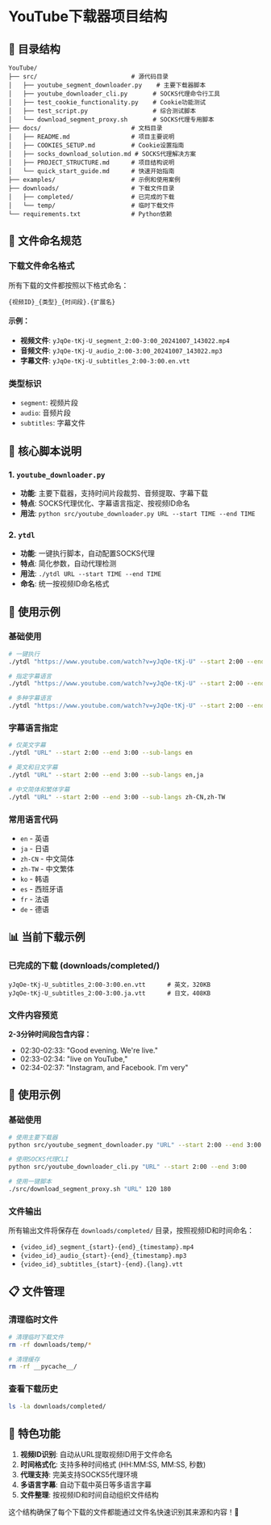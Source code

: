 # YouTube下载器项目结构

## 📁 目录结构

```
YouTube/
├── src/                          # 源代码目录
│   ├── youtube_segment_downloader.py    # 主要下载器脚本
│   ├── youtube_downloader_cli.py       # SOCKS代理命令行工具
│   ├── test_cookie_functionality.py    # Cookie功能测试
│   ├── test_script.py                  # 综合测试脚本
│   └── download_segment_proxy.sh       # SOCKS代理专用脚本
├── docs/                         # 文档目录
│   ├── README.md                 # 项目主要说明
│   ├── COOKIES_SETUP.md          # Cookie设置指南
│   ├── socks_download_solution.md # SOCKS代理解决方案
│   ├── PROJECT_STRUCTURE.md      # 项目结构说明
│   └── quick_start_guide.md      # 快速开始指南
├── examples/                     # 示例和使用案例
├── downloads/                    # 下载文件目录
│   ├── completed/                # 已完成的下载
│   └── temp/                     # 临时下载文件
└── requirements.txt              # Python依赖
```

## 🎯 文件命名规范

### 下载文件命名格式
所有下载的文件都按照以下格式命名：

```
{视频ID}_{类型}_{时间段}.{扩展名}
```

#### 示例：
- **视频文件**: `yJqOe-tKj-U_segment_2:00-3:00_20241007_143022.mp4`
- **音频文件**: `yJqOe-tKj-U_audio_2:00-3:00_20241007_143022.mp3`
- **字幕文件**: `yJqOe-tKj-U_subtitles_2:00-3:00.en.vtt`

### 类型标识
- `segment`: 视频片段
- `audio`: 音频片段
- `subtitles`: 字幕文件

## 🚀 核心脚本说明

### 1. `youtube_downloader.py`
- **功能**: 主要下载器，支持时间片段裁剪、音频提取、字幕下载
- **特点**: SOCKS代理优化、字幕语言指定、按视频ID命名
- **用法**: `python src/youtube_downloader.py URL --start TIME --end TIME`

### 2. `ytdl`
- **功能**: 一键执行脚本，自动配置SOCKS代理
- **特点**: 简化参数，自动代理检测
- **用法**: `./ytdl URL --start TIME --end TIME`
- **命名**: 统一按视频ID命名格式

## 🎯 使用示例

### 基础使用
```bash
# 一键执行
./ytdl "https://www.youtube.com/watch?v=yJqOe-tKj-U" --start 2:00 --end 3:00

# 指定字幕语言
./ytdl "https://www.youtube.com/watch?v=yJqOe-tKj-U" --start 2:00 --end 3:00 --sub-langs en

# 多种字幕语言
./ytdl "https://www.youtube.com/watch?v=yJqOe-tKj-U" --start 2:00 --end 3:00 --sub-langs en,ja
```

### 字幕语言指定
```bash
# 仅英文字幕
./ytdl "URL" --start 2:00 --end 3:00 --sub-langs en

# 英文和日文字幕
./ytdl "URL" --start 2:00 --end 3:00 --sub-langs en,ja

# 中文简体和繁体字幕
./ytdl "URL" --start 2:00 --end 3:00 --sub-langs zh-CN,zh-TW
```

### 常用语言代码
- `en` - 英语
- `ja` - 日语
- `zh-CN` - 中文简体
- `zh-TW` - 中文繁体
- `ko` - 韩语
- `es` - 西班牙语
- `fr` - 法语
- `de` - 德语

## 📊 当前下载示例

### 已完成的下载 (downloads/completed/)
```
yJqOe-tKj-U_subtitles_2:00-3:00.en.vtt      # 英文，320KB
yJqOe-tKj-U_subtitles_2:00-3:00.ja.vtt      # 日文，408KB
```

### 文件内容预览
**2-3分钟时间段包含内容：**
- 02:30-02:33: "Good evening. We're live."
- 02:33-02:34: "live on YouTube,"
- 02:34-02:37: "Instagram, and Facebook. I'm very"

## 🔧 使用示例

### 基础使用
```bash
# 使用主要下载器
python src/youtube_segment_downloader.py "URL" --start 2:00 --end 3:00 --cookies-from-browser chrome

# 使用SOCKS代理CLI
python src/youtube_downloader_cli.py "URL" --start 2:00 --end 3:00

# 使用一键脚本
./src/download_segment_proxy.sh "URL" 120 180
```

### 文件输出
所有输出文件将保存在 `downloads/completed/` 目录，按照视频ID和时间命名：
- `{video_id}_segment_{start}-{end}_{timestamp}.mp4`
- `{video_id}_audio_{start}-{end}_{timestamp}.mp3`
- `{video_id}_subtitles_{start}-{end}.{lang}.vtt`

## 📋 文件管理

### 清理临时文件
```bash
# 清理临时下载文件
rm -rf downloads/temp/*

# 清理缓存
rm -rf __pycache__/
```

### 查看下载历史
```bash
ls -la downloads/completed/
```

## 🎯 特色功能

1. **视频ID识别**: 自动从URL提取视频ID用于文件命名
2. **时间格式化**: 支持多种时间格式 (HH:MM:SS, MM:SS, 秒数)
3. **代理支持**: 完美支持SOCKS5代理环境
4. **多语言字幕**: 自动下载中英日等多语言字幕
5. **文件整理**: 按视频ID和时间自动组织文件结构

这个结构确保了每个下载的文件都能通过文件名快速识别其来源和内容！🚀